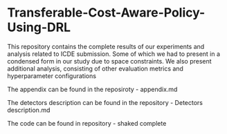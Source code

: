# Transferable-Cost-Aware-Policy-Using-DRL

This repository contains the complete results of our experiments and analysis related to ICDE submission.  Some of which we had to present in a condensed form in our study due to space constraints. We also present additional analysis, consisting of other evaluation metrics and hyperparameter configurations

The appendix can be found in the reposiroty - appendix.md 

The detectors description can be found in the repository - Detectors description.md

The code can be found in repository - shaked complete

